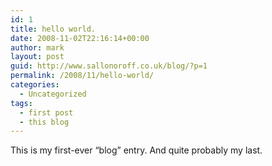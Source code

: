 ```yaml
---
id: 1
title: hello world.
date: 2008-11-02T22:16:14+00:00
author: mark
layout: post
guid: http://www.sallonoroff.co.uk/blog/?p=1
permalink: /2008/11/hello-world/
categories:
  - Uncategorized
tags:
  - first post
  - this blog
---
```

This is my first-ever &#8220;blog&#8221; entry. And quite probably my last.